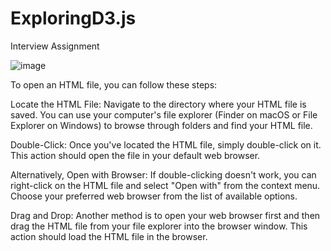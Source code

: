 # ExploringD3.js
Interview Assignment

![image](https://github.com/isayeed33/ExploringD3.js/assets/61356974/3eccaa97-233f-4c1a-9825-338b6affa1a3)

To open an HTML file, you can follow these steps:

Locate the HTML File: Navigate to the directory where your HTML file is saved. You can use your computer's file explorer (Finder on macOS or File Explorer on Windows) to browse through folders and find your HTML file.

Double-Click: Once you've located the HTML file, simply double-click on it. This action should open the file in your default web browser.

Alternatively, Open with Browser: If double-clicking doesn't work, you can right-click on the HTML file and select "Open with" from the context menu. Choose your preferred web browser from the list of available options.

Drag and Drop: Another method is to open your web browser first and then drag the HTML file from your file explorer into the browser window. This action should load the HTML file in the browser.
